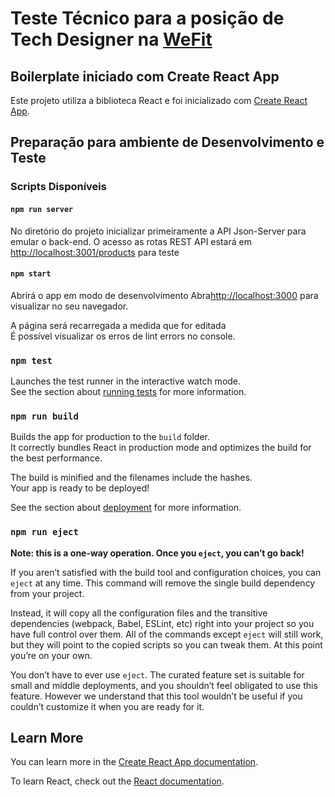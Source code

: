 # Teste Técnico para a posição de Tech Designer na [WeFit](https://wefit.com.br/)

## Boilerplate iniciado com Create React App

Este projeto utiliza a biblioteca React e foi inicializado com [Create React App](https://github.com/facebook/create-react-app).

## Preparação para ambiente de Desenvolvimento e Teste

### Scripts Disponíveis

#### `npm run server`
No diretório do projeto inicializar primeiramente a API Json-Server para emular o back-end. O acesso as rotas REST API estará em [http://localhost:3001/products](http://localhost:3001/products) para teste


#### `npm start` 


Abrirá o app em modo de desenvolvimento
Abra[http://localhost:3000](http://localhost:3000) para visualizar no seu navegador.

A página será recarregada a medida que for editada\
É possível visualizar os erros de  lint errors no console.

### `npm test`

Launches the test runner in the interactive watch mode.\
See the section about [running tests](https://facebook.github.io/create-react-app/docs/running-tests) for more information.

### `npm run build`

Builds the app for production to the `build` folder.\
It correctly bundles React in production mode and optimizes the build for the best performance.

The build is minified and the filenames include the hashes.\
Your app is ready to be deployed!

See the section about [deployment](https://facebook.github.io/create-react-app/docs/deployment) for more information.

### `npm run eject`

**Note: this is a one-way operation. Once you `eject`, you can’t go back!**

If you aren’t satisfied with the build tool and configuration choices, you can `eject` at any time. This command will remove the single build dependency from your project.

Instead, it will copy all the configuration files and the transitive dependencies (webpack, Babel, ESLint, etc) right into your project so you have full control over them. All of the commands except `eject` will still work, but they will point to the copied scripts so you can tweak them. At this point you’re on your own.

You don’t have to ever use `eject`. The curated feature set is suitable for small and middle deployments, and you shouldn’t feel obligated to use this feature. However we understand that this tool wouldn’t be useful if you couldn’t customize it when you are ready for it.

## Learn More

You can learn more in the [Create React App documentation](https://facebook.github.io/create-react-app/docs/getting-started).

To learn React, check out the [React documentation](https://reactjs.org/).

